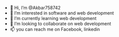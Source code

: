 - 👋 Hi, I’m @Akbar758742
- 👀 I’m interested in software and web development 
- 🌱 I’m currently learning web development 
- 💞️ I’m looking to collaborate on web development 
- 📫 you can reach me on Facebook, linkedin 

<!---
Akbar758742/Akbar758742 is a ✨ special ✨ repository because its `README.md` (this file) appears on your GitHub profile.
You can click the Preview link to take a look at your changes.
--->
